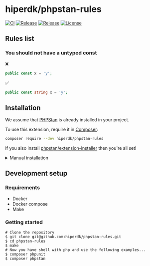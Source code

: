 # hiperdk/phpstan-rules

[![CI](https://github.com/hiperdk/phpstan-rules/actions/workflows/ci.yml/badge.svg)](https://github.com/hiperdk/phpstan-rules/actions/workflows/ci.yml)
[![Release](https://github.com/hiperdk/phpstan-rules/actions/workflows/release.yml/badge.svg)](https://github.com/hiperdk/phpstan-rules/actions/workflows/release.yml)
[![Release](https://img.shields.io/github/v/release/hiperdk/phpstan-rules.svg)](https://github.com/hiperdk/phpstan-rules/releases/latest)
[![License](https://img.shields.io/github/license/hiperdk/phpstan-rules)](LICENSE)

## Rules list
###  You should not have a untyped const
 ❌
 ```php
public const x = 'y';
```

✅
```php
public const string x = 'y';
```

## Installation

We assume that [PHPStan](https://phpstan.org/) is already installed in your project.

To use this extension, require it in [Composer](https://getcomposer.org/):

```bash
composer require --dev hiperdk/phpstan-rules
```

If you also install [phpstan/extension-installer](https://github.com/phpstan/extension-installer) then you're all set!

<details>
  <summary>Manual installation</summary>

If you don't want to use `phpstan/extension-installer`, include phpstan-strict-rules.neon in your project's PHPStan config:

```yml
includes:
    - vendor/hiperdk/phpstan-rules/extension.neon
```
</details>

## Development setup

### Requirements
- Docker
- Docker compose
- Make

### Getting started
```
# Clone the repository
$ git clone git@github.com:hiperdk/phpstan-rules.git
$ cd phpstan-rules
$ make
# Now you have shell with php and use the following examples...
$ composer phpunit
$ composer phpstan
```
